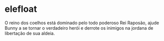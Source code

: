 # elefloat
O reino dos coelhos está dominado pelo todo poderoso Rei Raposão, ajude Bunny a se tornar o verdadeiro herói e derrote os inimigos na jordana de libertação de sua aldeia.
